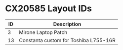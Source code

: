 # CX20585 Layout IDs

| ID | Description |
|---|---|
| 3 | Mirone Laptop Patch |
| 13 | Constanta custom for Toshiba L755-16R |
